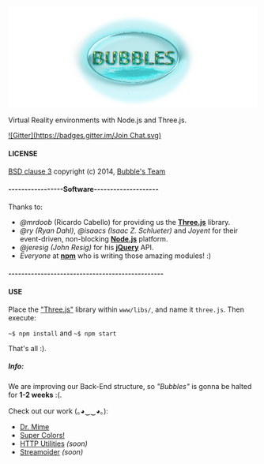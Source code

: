 ![bubbles logo](bubbles.png)

Virtual Reality environments with Node.js and Three.js.

[![Gitter](https://badges.gitter.im/Join Chat.svg)](https://gitter.im/SametSisartenep/bubbles?utm_source=badge&utm_medium=badge&utm_campaign=pr-badge&utm_content=badge)

#### LICENSE

[BSD clause 3](LICENSE) copyright (c) 2014, [Bubble's Team](CONTRIBUTORS)

#### -----------------Software--------------------

Thanks to:
- _@mrdoob_ (Ricardo Cabello) for providing us the [**Three.js**](http://threejs.org) library.
- _@ry (Ryan Dahl)_, _@isaacs (Isaac Z. Schlueter)_ and _Joyent_ for their event-driven, non-blocking [**Node.js**](http://nodejs.org) platform.
- _@jeresig (John Resig)_ for his [**jQuery**](http://jquery.com) API.
- _Everyone_ at [**npm**](http://npmjs.org) who is writing those amazing modules! :)

#### ------------------------------------------------

#### USE
Place the ["Three.js"](http://github.com/mrdoob/three.js/zipball/master) library within `www/libs/`, and name it `three.js`. Then execute:

  `~$ npm install`
and
  `~$ npm start`

That's all :).

##### Info:

We are improving our Back-End structure, so _"Bubbles"_ is gonna be halted for **1-2 weeks** :(.

Check out our work (｡◕‿‿◕｡):

- [Dr. Mime](https://github.com/SametSisartenep/dr-mime)
- [Super Colors!](https://github.com/SametSisartenep/super-colors)
- [HTTP Utilities](https://github.com/SametSisartenep/http-utilities) _(soon)_
- [Streamoider](https://github.com/SametSisartenep/streamoider) _(soon)_
